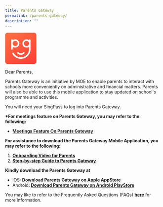 ```yaml
---
title: Parents Gateway
permalink: /parents-gateway/
description: ""
---
```

<img style="width: 20%;" src="/images/pg.png" />
<p>Dear Parents,</p>
<p>Parents Gateway is an initiative by MOE to enable parents to interact with schools more conveniently on administrative and financial matters. Parents will also be able to use this mobile application to stay updated on school's programme and activities.</p>
<p>You will need your SingPass to log into Parents Gateway.</p>
<p><strong>*For meetings feature on Parents Gateway, you may refer to the following:</strong></p>
<ul>
<li>
<p><strong><a href="/files/Parent-Gateway-User-Guide-for-Parents_16-Feb-2021.pdf" target="_blank" rel="noopener">Meetings Feature On Parents Gateway</a></strong></p>
</li>
</ul>
<p><strong>For assistance to download the Parents Gateway Mobile Application, you may refer to the following:</strong></p>
<ol>
<li><strong><a href="/files/Parents-Gateway-Onboarding-video-for-Parents.mp4">Onboarding Video for Parents</a></strong></li>
<li><strong><a href="/files/Step-by-step-Guide-to-Parents-Gateway.pdf">Step-by-step Guide to Parents Gateway</a></strong></li>
</ol>
<p><strong>Kindly download the Parents Gateway at</strong></p>
<ul>
<li>iOS:&nbsp;<strong><a href="https://itunes.apple.com/sg/app/parents-gateway/id1267198708?mt=8">Download Parents Gateway on Apple AppStore</a></strong></li>
<li>Android:<strong>&nbsp;<a href="https://play.google.com/store/apps/details?id=com.moe.pgp&amp;hl=en_SG">Download Parents Gateway on Android PlayStore</a></strong></li>
</ul>
<p>You may like to refer to the Frequently Asked Questions (FAQs)&nbsp;<strong><a href="/files/FAQs-for-Parents-Gateway.pdf">here</a></strong>&nbsp;for more information.</p>